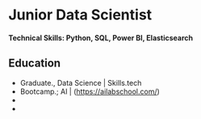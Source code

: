 # Junior Data Scientist

#### Technical Skills: Python, SQL, Power BI, Elasticsearch

## Education
- Graduate., Data Science | Skills.tech
- Bootcamp.; AI | (https://ailabschool.com/)
- 
- 

